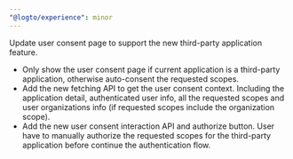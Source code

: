 ```yaml
---
"@logto/experience": minor
---
```


Update user consent page to support the new third-party application feature.

- Only show the user consent page if current application is a third-party application, otherwise auto-consent the requested scopes.
- Add the new fetching API to get the user consent context. Including the application detail, authenticated user info, all the requested scopes and user organizations info (if requested scopes include the organization scope).
- Add the new user consent interaction API and authorize button. User have to manually authorize the requested scopes for the third-party application before continue the authentication flow.
